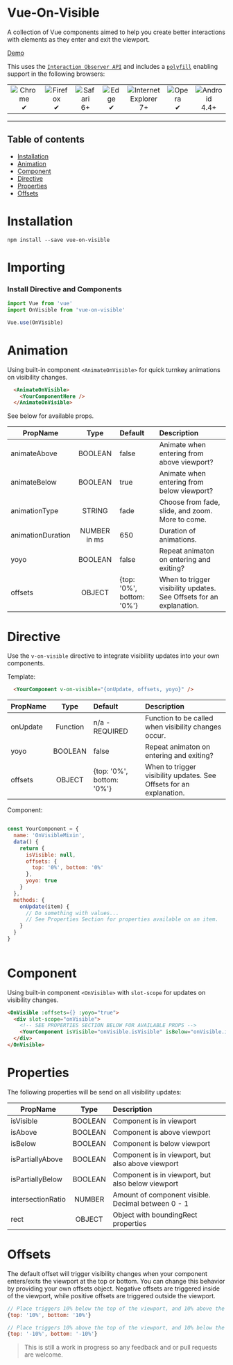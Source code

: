 # Vue-On-Visible

A collection of Vue components aimed to help you create better interactions with elements as they enter and exit the viewport.

[Demo](https://adrienhobbs.github.io/vue-on-visible/)

This uses the [`Interaction Observer API`](https://developer.mozilla.org/en-US/docs/Web/API/Intersection_Observer_API) and includes a [`polyfill`](https://github.com/w3c/IntersectionObserver/blob/master/polyfill/README.md) enabling support in the following browsers:

<table>
  <tr>
    <td align="center">
      <img src="https://raw.github.com/alrra/browser-logos/39.2.2/src/chrome/chrome_48x48.png" alt="Chrome"><br>
      ✔
    </td>
    <td align="center">
      <img src="https://raw.github.com/alrra/browser-logos/39.2.2/src/firefox/firefox_48x48.png" alt="Firefox"><br>
      ✔
    </td>
    <td align="center">
      <img src="https://raw.github.com/alrra/browser-logos/39.2.2/src/safari/safari_48x48.png" alt="Safari"><br>
      6+
    </td>
    <td align="center">
      <img src="https://raw.github.com/alrra/browser-logos/39.2.2/src/edge/edge_48x48.png" alt="Edge"><br>
      ✔
    </td>
    <td align="center">
      <img src="https://raw.github.com/alrra/browser-logos/39.2.2/src/archive/internet-explorer_7-8/internet-explorer_7-8_48x48.png" alt="Internet Explorer"><br>
      7+
    </td>
    <td align="center">
      <img src="https://raw.github.com/alrra/browser-logos/39.2.2/src/opera/opera_48x48.png" alt="Opera"><br>
      ✔
    </td>
    <td align="center">
      <img src="https://raw.github.com/alrra/browser-logos/39.2.2/src/android/android_48x48.png" alt="Android"><br>
      4.4+
    </td>
  </tr>
</table>

---

## Table of contents

- [Installation](#installation)
- [Animation](#animation)
- [Component](#component)
- [Directive](#directive)
- [Properties](#properties)
- [Offsets](#offsets)

# Installation

```
npm install --save vue-on-visible
```

# Importing

### Install Directive and Components

```javascript
import Vue from 'vue'
import OnVisible from 'vue-on-visible'

Vue.use(OnVisible)
```

# Animation

Using built-in component `<AnimateOnVisible>` for quick turnkey animations on visibility changes.

```html
  <AnimateOnVisible>
    <YourComponentHere />
  </AnimateOnVisible>
```
See below for available props.

| PropName          | Type         | Default                   | Description                                                         |
| ----------------- | :----------: | :------------------------ | :------------------------------------------------------------------ |
| animateAbove      | BOOLEAN      | false                     | Animate when entering from above viewport?                          |
| animateBelow      | BOOLEAN      | true                      | Animate when entering from below viewport?                          |
| animationType     | STRING       | fade                      | Choose from fade, slide, and zoom. More to come.                    |
| animationDuration | NUMBER in ms | 650                       | Duration of animations.                                             |
| yoyo              | BOOLEAN      | false                     | Repeat animaton on entering and exiting?                            |
| offsets           | OBJECT       | {top: '0%', bottom: '0%'} | When to trigger visibility updates. See Offsets for an explanation. |

# Directive 
Use the `v-on-visible` directive to integrate visibility updates into your own components.

Template: 
```html
  <YourComponent v-on-visible="{onUpdate, offsets, yoyo}" />
```

| PropName | Type     | Default                   | Description                                                         |
| -------- | :------: | :------------------------ | :------------------------------------------------------------------ |
| onUpdate | Function | n/a - REQUIRED            | Function to be called when visibility changes occur.                |
| yoyo     | BOOLEAN  | false                     | Repeat animaton on entering and exiting?                            |
| offsets  | OBJECT   | {top: '0%', bottom: '0%'} | When to trigger visibility updates. See Offsets for an explanation. |

Component:
```javascript

const YourComponent = {
  name: 'OnVisibleMixin',
  data() {
    return {
      isVisible: null,
      offsets: {
        top: '0%', bottom: '0%' 
      },
      yoyo: true 
    }
  },
  methods: {
    onUpdate(item) {
      // Do something with values...
      // See Properties Section for properties available on an item.
    }
  }
}
  
```
# Component
Using built-in component `<OnVisible>` with `slot-scope` for updates on visibility changes.

```html
<OnVisible :offsets={} :yoyo="true">
  <div slot-scope="onVisible">
    <!-- SEE PROPERTIES SECTION BELOW FOR AVAILABLE PROPS -->
    <YourComponent isVisible="onVisible.isVisible" isBelow="onVisible.isBelow"/>
  </div>
</OnVisible>

```

# Properties
The following properties will be send on all visibility updates:

| PropName          | Type    | Description                                        |
| ----------------- | :-----: | :------------------------------------------------- |
| isVisible         | BOOLEAN | Component is in viewport                           |
| isAbove           | BOOLEAN | Component is above viewport                        |
| isBelow           | BOOLEAN | Component is below viewport                        |
| isPartiallyAbove  | BOOLEAN | Component is in viewport, but also above viewport  |
| isPartiallyBelow  | BOOLEAN | Component is in viewport, but also below viewport  |
| intersectionRatio | NUMBER  | Amount of component visible. Decimal between 0 - 1 |
| rect              | OBJECT  | Object with boundingRect properties                |

# Offsets
The default offset will trigger visibility changes when your component enters/exits the viewport at the top or bottom. You can change this behavior by providing your own offsets object. Negative offsets are triggered inside of the viewport, while positive offsets are triggered outside the viewport.

```javascript
// Place triggers 10% below the top of the viewport, and 10% above the bottom of the viewport.
{top: '10%', bottom: '10%'}

// Place triggers 10% above the top of the viewport, and 10% below the bottom of the viewport.
{top: '-10%', bottom: '-10%'}
```

> This is still a work in progress so any feedback and or pull requests are welcome.